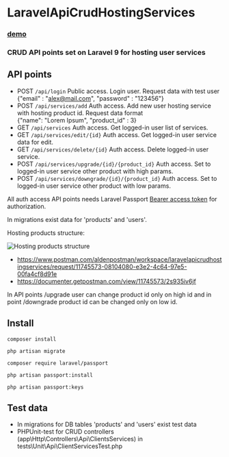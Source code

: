 # LaravelApiCrudHostingServices

###  [demo](https://www.postman.com/aldenpostman/workspace/laravelapicrudhostingservices/request/11745573-08104080-e3e2-4c64-97e5-00fa4cf8d91e)

### CRUD API points set on Laravel 9 for hosting user services 

## API points

- POST `/api/login` Public access. Login user. Request data with test user {"email" : "alex@mail.com", "password" : "123456"}
- POST `/api/services/add` Auth access. Add new user hosting service with hosting product id.  Request data format 
{"name": "Lorem Ipsum", "product_id" : 3}
- GET `/api/services` Auth access. Get logged-in user list of services. 
- GET `/api/services/edit/{id}` Auth access. Get logged-in user service data for edit. 
- GET `/api/services/delete/{id}` Auth access. Delete logged-in user service.
- POST `/api/services/upgrade/{id}/{product_id}` Auth access. Set to logged-in user service other product with high params.
- POST `/api/services/downgrade/{id}/{product_id}` Auth access. Set to logged-in user service other product with low params.

All auth access API points needs Laravel Passport [Bearer access token](https://learning.postman.com/docs/sending-requests/authorization/#bearer-token) for authorization.  

In migrations exist data for 'products' and 'users'.

Hosting products structure:

![Hosting products structure](http://laravelapicrudhostingservices.alenev.name/products.png)

- https://www.postman.com/aldenpostman/workspace/laravelapicrudhostingservices/request/11745573-08104080-e3e2-4c64-97e5-00fa4cf8d91e
- https://documenter.getpostman.com/view/11745573/2s935iv6jf

In API points /upgrade user can change product id only on high id and in point /downgrade product id can be changed only on low id. 

## Install

`composer install`

`php artisan migrate`

`composer require laravel/passport`

`php artisan passport:install`

`php artisan passport:keys`

## Test data
- In migrations for DB tables 'products' and 'users' exist test data
- PHPUnit-test for CRUD controllers (app\Http\Controllers\Api\ClientsServices) in tests\Unit\Api\ClientServicesTest.php

